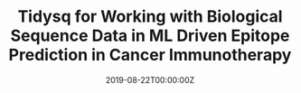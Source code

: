 ---
title: 'Tidysq for Working with Biological Sequence Data in ML Driven Epitope Prediction in Cancer Immunotherapy'
authors:
- Leon Eyrich Jessen
date: '2019-08-22T00:00:00Z'

# Schedule page publish date (NOT proceeding's date).
publishDate: '20001-01-01T00:00:00Z'

# proceeding type.
# Legend: 0 = Uncategorized; 1 = Talk, 2 = Keynote, 3 = Workshop
# To add more update publications_types.toml and en.yaml
proceeding_types: ['1']

# proceeding name and optional abbreviated proceeding name.
proceeding: Presented at 2019 Conference
proceeding_short: Presented at 2019 Conference

abstract: 

tags:
- Technical University of Denmark
featured: false

links:
url_slides: 'https://github.com/rinpharma/rinpharma2019program/tree/master/talks_folder/2019-Jessen-Tidysq_Cancer_Immunotherapy.html'
url_video: ''

---